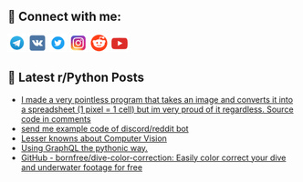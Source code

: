 ## 🔎 Connect with me:
[<img src="https://github.com/bullbesh/bullbesh/blob/main/images/Telegram.png" width="32" height="32" />](https://t.me/bullbesh)
[<img src="https://github.com/bullbesh/bullbesh/blob/main/images/VK.png" width="32" height="32" />](https://vk.com/bullbesh)
[<img src="https://github.com/bullbesh/bullbesh/blob/main/images/Twitter.png" width="32" height="32" />](https://twitter.com/bullbesh1)
[<img src="https://github.com/bullbesh/bullbesh/blob/main/images/Instagram.png" width="32" height="32" />](https://www.instagram.com/bullbesh)
[<img src="https://github.com/bullbesh/bullbesh/blob/main/images/Reddit.png" width="32" height="32" />](https://www.reddit.com/user/bullbesh)
[<img src="https://github.com/bullbesh/bullbesh/blob/main/images/YouTube.png" width="32" height="32" />](https://www.youtube.com/channel/UCtfjRs6uzgq5mfm8S06WTcg)

## 📕 Latest r/Python Posts
<!-- BLOG-POST-LIST:START -->
- [I made a very pointless program that takes an image and converts it into a spreadsheet &lpar;1 pixel = 1 cell&rpar; but im very proud of it regardless. Source code in comments](https://www.reddit.com/r/Python/comments/wdgcq8/i_made_a_very_pointless_program_that_takes_an/)
- [send me example code of discord/reddit bot](https://www.reddit.com/r/Python/comments/wdfjyz/send_me_example_code_of_discordreddit_bot/)
- [Lesser knowns about Computer Vision](https://www.reddit.com/r/Python/comments/wdfjj6/lesser_knowns_about_computer_vision/)
- [Using GraphQL the pythonic way.](https://www.reddit.com/r/Python/comments/wde154/using_graphql_the_pythonic_way/)
- [GitHub - bornfree/dive-color-correction: Easily color correct your dive and underwater footage for free](https://www.reddit.com/r/Python/comments/wddgw3/github_bornfreedivecolorcorrection_easily_color/)
<!-- BLOG-POST-LIST:END -->
